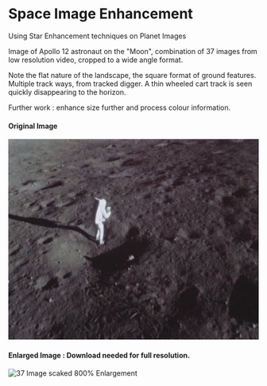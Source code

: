 # Space Image Enhancement
Using Star Enhancement techniques on Planet Images

Image of Apollo 12 astronaut on the "Moon", combination of 37 images from low resolution video, cropped to a wide angle format.

Note the flat nature of the landscape, the square format of ground features. Multiple track ways, from tracked digger. A thin wheeled cart track is seen quickly disappearing to the horizon.

Further work : enhance size further and process colour information.

#### Original Image

![37 Image scaked 800% Enlargement](https://github.com/wrapperband/SpaceImageEnhancement/blob/master/MoonImages/apollo12-1-original.jpg)


#### Enlarged Image : Download needed for full resolution.

![37 Image scaked 800% Enlargement](https://github.com/wrapperband/SpaceImageEnhancement/blob/master/MoonImages/apollo12-2c_stacked.png)
